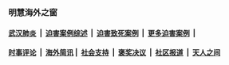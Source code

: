 
### 明慧海外之窗

####  [武汉肺炎](indexes/365.md?t=07061400) &nbsp;|&nbsp;  [迫害案例综述](indexes/328.md?t=07061400) &nbsp;|&nbsp; [迫害致死案例](indexes/277.md?t=07061400)  &nbsp;|&nbsp; [更多迫害案例](indexes/81.md?t=07061400)  &nbsp;|&nbsp; 
####  [时事评论](indexes/19.md?t=07061400) &nbsp;|&nbsp; [海外简讯](indexes/245.md?t=07061400)&nbsp;|&nbsp;  [社会支持](indexes/140.md?t=07061400) &nbsp;|&nbsp; [褒奖决议](indexes/282.md?t=07061400) &nbsp;|&nbsp; [社区报道](indexes/91.md?t=07061400)  &nbsp;|&nbsp; [天人之间](indexes/78.md?t=07061400) 

